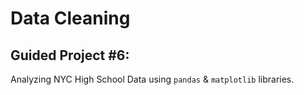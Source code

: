 # Data Cleaning
## Guided Project #6:
Analyzing NYC High School Data using `pandas` & `matplotlib` libraries.
